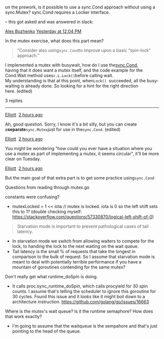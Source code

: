 on the prework, is it possible to use a sync.Cond approach without using a sync.Mutex? sync.Cond requires a Locker interface.

– this got asked and was answered in slack: 

[Alex Bozhenko](https://app.slack.com/team/U0145CFU69W) [Yesterday at 12:04 PM](https://bradfield.slack.com/archives/G01KDURS65B/p1620493451034000)  

In the mutex exercise, what does this part mean?  

> "Consider also using`sync.Cond`to improve upon a basic “spin-lock” approach."

I implemented a mutex with busywait, how do I use the[sync.Cond,](https://golang.org/pkg/sync/#Cond)  
having that it does want a mutex itself, and the code example for the Cond.Wait method uses`c.L.Lock()`before calling wait.  
My understanding is that at this point, when`Lock()`  succeeded, all the busy-waiting is already done. So looking for a hint for the right direction here. (edited) 

3 replies

---

[Elliott](https://app.slack.com/team/U92R6L361)  [2 hours ago](https://bradfield.slack.com/archives/G01KDURS65B/p1620576450034500?thread_ts=1620493451.034000&cid=G01KDURS65B)  

Ah, good question. Sorry, I know it's a bit silly, but you can create a**separate**`sync.Mutex`just for use in the`sync.Cond`. (edited) 

[Elliott](https://app.slack.com/team/U92R6L361)  [2 hours ago](https://bradfield.slack.com/archives/G01KDURS65B/p1620576582034700?thread_ts=1620493451.034000&cid=G01KDURS65B)  

You might be wondering "how could you ever have a situation where you use a mutex as part of implementing a mutex, it seems circular", it'll be more clear on Tuesday.

[Elliott](https://app.slack.com/team/U92R6L361)  [2 hours ago](https://bradfield.slack.com/archives/G01KDURS65B/p1620576595034900?thread_ts=1620493451.034000&cid=G01KDURS65B)  

But the main goal of that extra part is to get some practice using`sync.Cond`


Questions from reading through mutex.go

constants were confusing? 
- mutexLocked =  1  <<  iota  // mutex is locked. iota is 0 so the left shift sets this to 1? (double checking myself: https://stackoverflow.com/questions/57330870/logical-left-shift-of-0)

> Starvation mode is important to prevent pathological cases of tail latency.

- In starvation mode we switch from allowing waiters to compete for the lock, to handing the lock to the next waiting on the wait queue. 
- Tail latency is the small % of requests that take the longest in comparison to the bulk of request. So I assume that starvation mode is meant to deal with potentially terrible performance if you have a mountain of goroutines contending for the same mutex? 

Don't really get what runtime_doSpin is doing. 

- It calls proc.sync\_runtime\_doSpin, which calls procyield for 30 spin counts. I assume that's telling the scheduler to ignore this goroutine for 30 cycles. Found this issue and it looks like it might boil down to a architecture instruction. https://github.com/golang/go/issues/16663

Where is the mutex's wait queue? Is it the runtime semaphore? How does that work exactly? 

- I'm going to assume that the waitqueue is the sempahore and that's just pointing to the head of the queue. 

